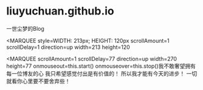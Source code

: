 # liuyuchuan.github.io
一世尘梦的Blog


<MARQUEE style=WIDTH: 213px; HEIGHT: 120px scrollAmount=1 scrollDelay=1 direction=up width=213 height=120
<P align=left公 告 : 本 blog 的 文 章 纯 属 原 创 未 经 本 人 许可 不 得 擅 自 转 载 </P</FONT</MARQUEE</FONT</DIV提示：1 ）公告内容（自我介绍）可以根据自己的想法改，在代码中改，字的中间可以加空格，
每一个是一个单元（换行的意思）。
2 ）scrollAmount=1 scrollDelay=1可以设置数值，
也就是滚动速度，数值越大滚动越快。
3 ）direction=是滚动的方向，up=上，down=下，left=左，right=右，
4） width= 宽度，height= 高度可以更改，strength=16是光晕效果的大小，
size=2是字体的大小。
5）color=#e6e8fa 是字体的颜色，可以改变颜色。

<MARQUEE scrollAmount=1 scrollDelay=77 direction=up width=270 height=77
onmouseout=this.start() onmouseover=this.stop()我不敢奢望拥有每一位博友的心
我只希望感觉付出是有价值的！
所以我才能有今天的进步！
一切就看你心里要不要舍弃些！</MARQUEE>

